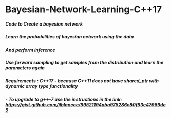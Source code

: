 # Bayesian-Network-Learning-C++17


##### Code to Create a bayesian network
##### Learn the probabilities of bayesian network using the data
##### And perform inference
##### Use forward sampling to get samples from the distribution and learn the parameters again


##### Requirements : C++17 - because C++11 does not have shared_ptr with dynamic array type functionality
##### 				- To upgrade to g++-7 use the instructions in the link: https://gist.github.com/jlblancoc/99521194aba975286c80f93e47966dc5
